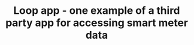 ---
layout: link
link_url: https://loop.homes/what-is-loop/
title: Loop app - one example of a third party app for accessing smart meter data
source: Loop (supplier)
card: Use smart meters
petal: 
task: 
---